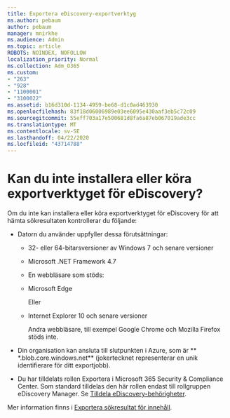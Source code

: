 ```yaml
---
title: Exportera eDiscovery-exportverktyg
ms.author: pebaum
author: pebaum
manager: mnirkhe
ms.audience: Admin
ms.topic: article
ROBOTS: NOINDEX, NOFOLLOW
localization_priority: Normal
ms.collection: Adm_O365
ms.custom:
- "263"
- "928"
- "1100001"
- "3100022"
ms.assetid: b16d310d-1134-4959-be68-d1c0ad463930
ms.openlocfilehash: 83f18d06006989e03ee6095e430aaf3eb5c72c09
ms.sourcegitcommit: 55eff703a17e500681d8fa6a87eb067019ade3cc
ms.translationtype: MT
ms.contentlocale: sv-SE
ms.lasthandoff: 04/22/2020
ms.locfileid: "43714788"
---
```

# <a name="cant-install-or-run-the-ediscovery-export-tool"></a>Kan du inte installera eller köra exportverktyget för eDiscovery?

Om du inte kan installera eller köra exportverktyget för eDiscovery för att hämta sökresultaten kontrollerar du följande:
  
- Datorn du använder uppfyller dessa förutsättningar:

  - 32- eller 64-bitarsversioner av Windows 7 och senare versioner

  - Microsoft .NET Framework 4.7

  - En webbläsare som stöds:

  - Microsoft Edge

    Eller

  - Internet Explorer 10 och senare versioner

    Andra webbläsare, till exempel Google Chrome och Mozilla Firefox stöds inte.

- Din organisation kan ansluta till slutpunkten i Azure, som är ** \*.blob.core.windows.net** (jokertecknet representerar en unik identifierare för ditt exportjobb).

- Du har tilldelats rollen Exportera i Microsoft 365 Security &amp; Compliance Center. Som standard tilldelas den här rollen endast till rollgruppen eDiscovery Manager. Se [Tilldela eDiscovery-behörigheter](https://docs.microsoft.com/office365/securitycompliance/assign-ediscovery-permissions).

Mer information finns i [Exportera sökresultat för innehåll](https://docs.microsoft.com/office365/securitycompliance/export-search-results).
  